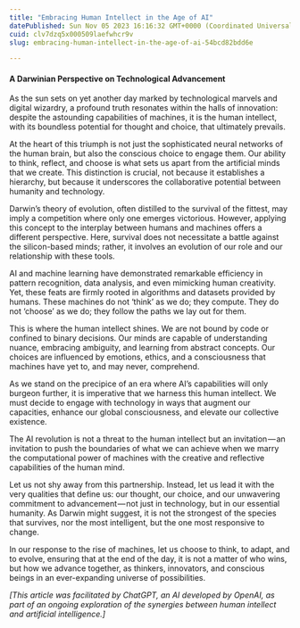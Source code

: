 ```yaml
---
title: "Embracing Human Intellect in the Age of AI"
datePublished: Sun Nov 05 2023 16:16:32 GMT+0000 (Coordinated Universal Time)
cuid: clv7dzq5x000509laefwhcr9v
slug: embracing-human-intellect-in-the-age-of-ai-54bcd82bdd6e

---
```


#### A Darwinian Perspective on Technological Advancement

As the sun sets on yet another day marked by technological marvels and digital wizardry, a profound truth resonates within the halls of innovation: despite the astounding capabilities of machines, it is the human intellect, with its boundless potential for thought and choice, that ultimately prevails.

At the heart of this triumph is not just the sophisticated neural networks of the human brain, but also the conscious choice to engage them. Our ability to think, reflect, and choose is what sets us apart from the artificial minds that we create. This distinction is crucial, not because it establishes a hierarchy, but because it underscores the collaborative potential between humanity and technology.

Darwin’s theory of evolution, often distilled to the survival of the fittest, may imply a competition where only one emerges victorious. However, applying this concept to the interplay between humans and machines offers a different perspective. Here, survival does not necessitate a battle against the silicon-based minds; rather, it involves an evolution of our role and our relationship with these tools.

AI and machine learning have demonstrated remarkable efficiency in pattern recognition, data analysis, and even mimicking human creativity. Yet, these feats are firmly rooted in algorithms and datasets provided by humans. These machines do not ‘think’ as we do; they compute. They do not ‘choose’ as we do; they follow the paths we lay out for them.

This is where the human intellect shines. We are not bound by code or confined to binary decisions. Our minds are capable of understanding nuance, embracing ambiguity, and learning from abstract concepts. Our choices are influenced by emotions, ethics, and a consciousness that machines have yet to, and may never, comprehend.

As we stand on the precipice of an era where AI’s capabilities will only burgeon further, it is imperative that we harness this human intellect. We must decide to engage with technology in ways that augment our capacities, enhance our global consciousness, and elevate our collective existence.

The AI revolution is not a threat to the human intellect but an invitation — an invitation to push the boundaries of what we can achieve when we marry the computational power of machines with the creative and reflective capabilities of the human mind.

Let us not shy away from this partnership. Instead, let us lead it with the very qualities that define us: our thought, our choice, and our unwavering commitment to advancement — not just in technology, but in our essential humanity. As Darwin might suggest, it is not the strongest of the species that survives, nor the most intelligent, but the one most responsive to change.

In our response to the rise of machines, let us choose to think, to adapt, and to evolve, ensuring that at the end of the day, it is not a matter of who wins, but how we advance together, as thinkers, innovators, and conscious beings in an ever-expanding universe of possibilities.

*\[This article was facilitated by ChatGPT, an AI developed by OpenAI, as part of an ongoing exploration of the synergies between human intellect and artificial intelligence.\]*